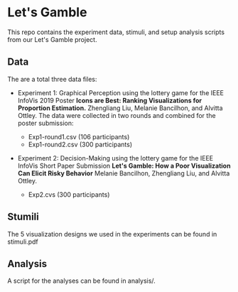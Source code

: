# Let's Gamble

This repo contains the experiment data, stimuli, and setup analysis scripts from our Let's Gamble project.


## Data
The are a total three data files:
* Experiment 1: Graphical Perception using the lottery game for the IEEE InfoVis 2019 Poster **Icons are Best: Ranking  Visualizations for Proportion  Estimation.**  Zhengliang Liu, Melanie Bancilhon, and Alvitta Ottley. The data were collected in two rounds and combined for the poster submission:
  * Exp1-round1.csv (106 participants)
  * Exp1-round2.csv (300 participants)

* Experiment 2: Decision-Making using the lottery game for the IEEE InfoVis Short Paper Submission **Let's Gamble: How a Poor Visualization Can Elicit Risky Behavior** Melanie Bancilhon, Zhengliang Liu, and Alvitta Ottley.
  * Exp2.cvs (300 participants) 

## Stumili
The 5 visualization designs we used in the experiments can be found in stimuli.pdf

## Analysis
A script for the analyses can be found in analysis/.


